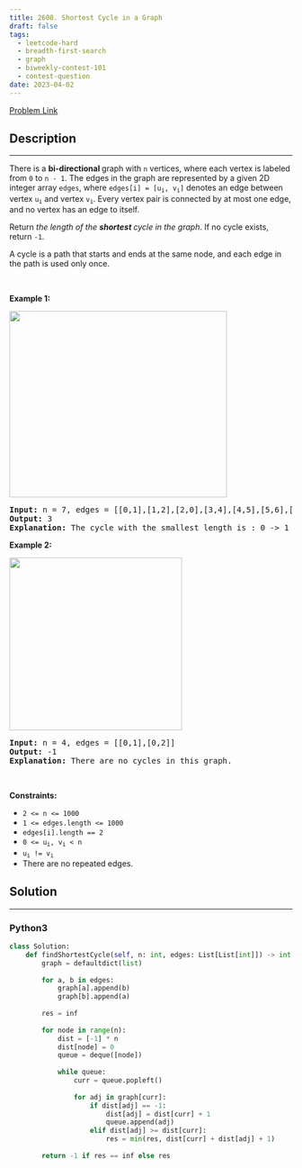 ```yaml
---
title: 2608. Shortest Cycle in a Graph
draft: false
tags: 
  - leetcode-hard
  - breadth-first-search
  - graph
  - biweekly-contest-101
  - contest-question
date: 2023-04-02
---
```


[Problem Link](https://leetcode.com/problems/shortest-cycle-in-a-graph/)

## Description

---
<p>There is a <strong>bi-directional </strong>graph with <code>n</code> vertices, where each vertex is labeled from <code>0</code> to <code>n - 1</code>. The edges in the graph are represented by a given 2D integer array <code>edges</code>, where <code>edges[i] = [u<sub>i</sub>, v<sub>i</sub>]</code> denotes an edge between vertex <code>u<sub>i</sub></code> and vertex <code>v<sub>i</sub></code>. Every vertex pair is connected by at most one edge, and no vertex has an edge to itself.</p>

<p>Return <em>the length of the <strong>shortest </strong>cycle in the graph</em>. If no cycle exists, return <code>-1</code>.</p>

<p>A cycle is a path that starts and ends at the same node, and each edge in the path is used only once.</p>

<p>&nbsp;</p>
<p><strong class="example">Example 1:</strong></p>
<img alt="" src="https://assets.leetcode.com/uploads/2023/01/04/cropped.png" style="width: 387px; height: 331px;" />
<pre>
<strong>Input:</strong> n = 7, edges = [[0,1],[1,2],[2,0],[3,4],[4,5],[5,6],[6,3]]
<strong>Output:</strong> 3
<strong>Explanation:</strong> The cycle with the smallest length is : 0 -&gt; 1 -&gt; 2 -&gt; 0 
</pre>

<p><strong class="example">Example 2:</strong></p>
<img alt="" src="https://assets.leetcode.com/uploads/2023/01/04/croppedagin.png" style="width: 307px; height: 307px;" />
<pre>
<strong>Input:</strong> n = 4, edges = [[0,1],[0,2]]
<strong>Output:</strong> -1
<strong>Explanation:</strong> There are no cycles in this graph.
</pre>

<p>&nbsp;</p>
<p><strong>Constraints:</strong></p>

<ul>
	<li><code>2 &lt;= n &lt;= 1000</code></li>
	<li><code>1 &lt;= edges.length &lt;= 1000</code></li>
	<li><code>edges[i].length == 2</code></li>
	<li><code>0 &lt;= u<sub>i</sub>, v<sub>i</sub> &lt; n</code></li>
	<li><code>u<sub>i</sub> != v<sub>i</sub></code></li>
	<li>There are no repeated edges.</li>
</ul>


## Solution

---
### Python3
``` py title='shortest-cycle-in-a-graph'
class Solution:
    def findShortestCycle(self, n: int, edges: List[List[int]]) -> int:
        graph = defaultdict(list)
        
        for a, b in edges:
            graph[a].append(b)
            graph[b].append(a)
        
        res = inf
        
        for node in range(n):
            dist = [-1] * n
            dist[node] = 0
            queue = deque([node])
            
            while queue:
                curr = queue.popleft()
                
                for adj in graph[curr]:
                    if dist[adj] == -1:
                        dist[adj] = dist[curr] + 1
                        queue.append(adj)
                    elif dist[adj] >= dist[curr]:
                        res = min(res, dist[curr] + dist[adj] + 1)
        
        return -1 if res == inf else res
```

